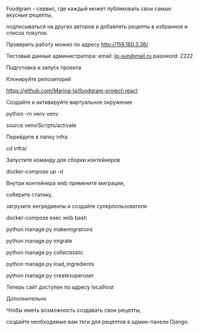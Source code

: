 Foodgram - сервис, где каждый может публиковать свои самые вкусные рецепты, 

подписываться на других авторов и добавлять рецепты в избранное и список покупок.

Проверить работу можно по адресу http://158.160.3.36/

Тестовые данные администратора: email: lq-sun@mail.ru password: 2222

Подготовка и запуск проекта

Клонируйте репозиторий

https://github.com/Marina-lq/foodgram-project-react

Создайте и активируйте виртуальное окружение

python -m venv venv

source venv/Scripts/activate

Перейдите в папку infra

cd infra/

Запустите команду для сборки контейнеров

docker-compose up -d

Внутри контейнера web примените миграции, 

соберите статику, 

загрузите ингредиенты и создайте суперпользователя

docker-compose exec web bash

python manage.py makemigrations

python manage.py migrate

python manage.py collectstatic

python manage.py load_ingredients

python manage.py createsuperuser

Теперь сайт доступен по адресу localhost

Дополнительно

Чтобы иметь возможность создавать свои рецепты, 

создайте необходимые вам теги для рецептов в админ-панели Django.
